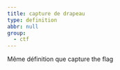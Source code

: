 ```yaml
---
title: capture de drapeau
type: definition
abbr: null
group:
  - ctf
---
```

Même définition que capture the flag
